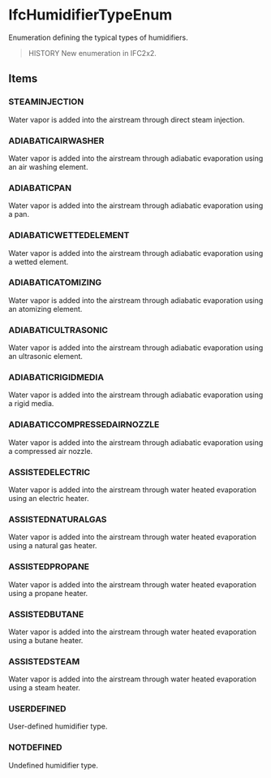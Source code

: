# IfcHumidifierTypeEnum

Enumeration defining the typical types of humidifiers.

> HISTORY  New enumeration in IFC2x2.

## Items

### STEAMINJECTION
Water vapor is added into the airstream through direct steam injection.

### ADIABATICAIRWASHER
Water vapor is added into the airstream through adiabatic evaporation using an air washing element.

### ADIABATICPAN
Water vapor is added into the airstream through adiabatic evaporation using a pan.

### ADIABATICWETTEDELEMENT
Water vapor is added into the airstream through adiabatic evaporation using a wetted element.

### ADIABATICATOMIZING
Water vapor is added into the airstream through adiabatic evaporation using an atomizing element.

### ADIABATICULTRASONIC
Water vapor is added into the airstream through adiabatic evaporation using an ultrasonic element.

### ADIABATICRIGIDMEDIA
Water vapor is added into the airstream through adiabatic evaporation using a rigid media.

### ADIABATICCOMPRESSEDAIRNOZZLE
Water vapor is added into the airstream through adiabatic evaporation using a compressed air nozzle.

### ASSISTEDELECTRIC
Water vapor is added into the airstream through water heated evaporation using an electric heater.

### ASSISTEDNATURALGAS
Water vapor is added into the airstream through water heated evaporation using a natural gas heater.

### ASSISTEDPROPANE
Water vapor is added into the airstream through water heated evaporation using a propane heater.

### ASSISTEDBUTANE
Water vapor is added into the airstream through water heated evaporation using a butane heater.

### ASSISTEDSTEAM
Water vapor is added into the airstream through water heated evaporation using a steam heater.

### USERDEFINED
User-defined humidifier type.

### NOTDEFINED
Undefined humidifier type.
